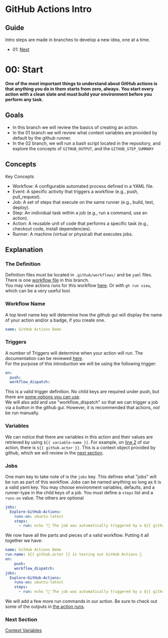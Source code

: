 # GitHub Actions Intro

## Guide  
Intro steps are made in branches to develop a new idea, one at a time.

- 01: [Next](https://github.com/BlueBastion/DEV-github-actions-example/tree/01-contexts)

# 00: Start  
**One of the most important things to understand about GitHub actions is that anything you do in them starts from zero, always.**
**You start every action with a clean slate and must build your environment before you perform any task.**

## Goals
- In this branch we will review the basics of creating an action.
- In the 01 branch we will review what context variables are provided by default by the github runner.
- In the 02 branch, we will run a bash script located in the repository,
and explore the concepts of `GITHUB_OUTPUT`, and the `GITHUB_STEP_SUMMARY`

## Concepts
Key Concepts
- Workflow: A configurable automated process defined in a YAML file.
- Event: A specific activity that triggers a workflow (e.g., push, pull_request).
- Job: A set of steps that execute on the same runner (e.g., build, test, deploy).
- Step: An individual task within a job (e.g., run a command, use an action).
- Action: A reusable unit of code that performs a specific task (e.g., checkout code, install dependencies).
- Runner: A machine (virtual or physical) that executes jobs.

## Explanation  
### The Definition
Definition files must be located in `.github/workflows/` and be `yaml` files.
There is one [workflow file](.github/workflows/test-action.yml) in this branch.  
You may view actions runs for this workflow [here](https://github.com/BlueBastion/DEV-github-actions-example/actions/workflows/test-action.yml). Or with `gh run view`, which can be a very useful tool.

### Workflow Name
A top level name key will determine how the github gui will display the name of your action and/or a badge, if you create one.
```yaml
name: GitHub Actions Demo
```

### Triggers
A number of Triggers will determine when your action will run.  The documentation can be reviewed [here](https://docs.github.com/en/actions/writing-workflows/choosing-when-your-workflow-runs/events-that-trigger-workflows).  
For the purpose of this introduction we will be using the following trigger:  
```yaml
on:
  push:
  workflow_dispatch:
```
This is a valid trigger definition. No child keys are required under push, but there are [some options you can use](https://docs.github.com/en/actions/writing-workflows/choosing-when-your-workflow-runs/triggering-a-workflow#using-activity-types-and-filters-with-multiple-events).  
We will also add and use "workflow_dispatch" so that we can trigger a job via a button in the github gui.  However, it is recommended that actions, *not* be run manually.

### Variables
We can notice that there are variables in this action and their values are retrieved by using `${{ variable-name }}`.  For example, on [line 2](https://github.com/BlueBastion/DEV-github-actions-example/blob/352112f25c40705f2b74d452f6574093411016e3/.github/workflows/test-action.yml#L2)
of our action, there is `${{ github.actor }}`.  This is a context object provided by github, which we will review in the [next section](https://github.com/BlueBastion/DEV-github-actions-example/tree/01-contexts).

### Jobs
One main key to take note of is the `jobs` key.  This defines what "jobs" will be run as part of this workflow.  Jobs can be named anything so long as it is a valid yaml key.
You may choose environment variables, defaults, and a runner-type in the child keys of a job. You must define a `steps` list and a `runs-on` value. The others are optional
```yaml
jobs:
  Explore-GitHub-Actions:
    runs-on: ubuntu-latest
    steps:
      - run: echo "🎉 The job was automatically triggered by a ${{ github.event_name }} event."
```

We now have all the parts and pieces of a valid workflow. Putting it all together we have:
```yaml
name: GitHub Actions Demo
run-name: ${{ github.actor }} is testing out GitHub Actions 🚀
on:
    push: 
    workflow_dispatch:
jobs:
  Explore-GitHub-Actions:
    runs-on: ubuntu-latest
    steps:
      - run: echo "🎉 The job was automatically triggered by a ${{ github.event_name }} event."
```
We will add a few more run commands in our action.  Be sure to check out some of the outputs in [the action runs](https://github.com/BlueBastion/DEV-github-actions-example/actions/workflows/test-action.yml).

### Next Section
[Context Variables](https://github.com/BlueBastion/DEV-github-actions-example/tree/01-contexts)
